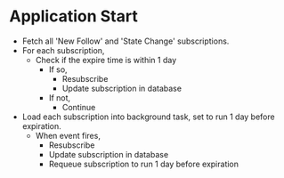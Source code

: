 # Application Start
- Fetch all 'New Follow' and 'State Change' subscriptions.
- For each subscription,
	- Check if the expire time is within 1 day
		- If so, 
			- Resubscribe
			- Update subscription in database
		- If not, 
			- Continue
- Load each subscription into background task, set to run 1 day before expiration.
	- When event fires, 
		- Resubscribe
		- Update subscription in database
		- Requeue subscription to run 1 day before expiration